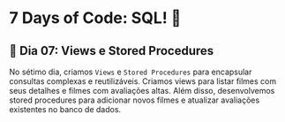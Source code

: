 # 7 Days of Code: SQL! 🎲

## 🐬 Dia 07: Views e Stored Procedures

No sétimo dia, criamos `Views` e `Stored Procedures` para encapsular consultas complexas e reutilizáveis. Criamos views para listar filmes com seus detalhes e filmes com avaliações altas. Além disso, desenvolvemos stored procedures para adicionar novos filmes e atualizar avaliações existentes no banco de dados.



